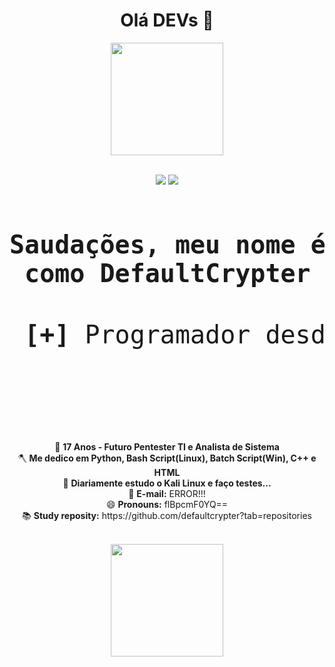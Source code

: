 <h1 align="center">Olá DEVs 🥷</center></h1>
<div align="center">
 <img height="180em" src="https://cio.com.br/wp-content/uploads/2020/08/hacker-vulnerabilidades-seguranca.jpg"/>
</div>

<p align="center">
 <br>
 <a href="https://www.instagram.com/gusta_do_bailao/"><img src="https://img.shields.io/badge/instagram-%23E4405F.svg?&style=for-the-badge&logo=instagram&logoColor=white"></a>
 <a href="https://www.instagram.com/gusta_do_bailao/"><img src="https://img.shields.io/badge/linkedin-%230077B5.svg?&style=for-the-badge&logo=linkedin&logoColor=white"></a>
 </br>
</p>

<pre>
 <p align="center" style="font-size: 40px;"><strong>Saudações, meu nome é Gustavo, mais conhecido na Web
 como DefaultCrypter ou ~Pirata</strong>
 
 <strong>[+]</strong> Programador desde os 12 Anos de Idade 💻
 </p>

</pre>

<p align="center"> 
  🔭 <strong>17 Anos - Futuro Pentester TI e Analista de Sistema<br /></strong>
  🪓 <strong>Me dedico em Python, Bash Script(Linux), Batch Script(Win), C++ e HTML<br /></strong>
  🌱 <strong>Diariamente estudo o Kali Linux e faço testes...<br /></strong>
  💬 <strong>E-mail:</strong> ERROR!!!<br />
  😄 <strong>Pronouns:</strong> flBpcmF0YQ== <br />
  📚 <strong>Study reposity:</strong> https://github.com/defaultcrypter?tab=repositories<br />
</p>

<br />
 
 <div align="center">
  <a href="https://github.com/defaultcrypter">
  <img height="180em" src="https://github-readme-stats.vercel.app/api?username=defaultcrypter&show_icons=true&theme=dark&include_all_commits=true&count_private=true"/>
  </div>
  <div style="display: inline_block"><br>
</div>
 
 

